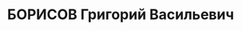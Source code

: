 ---
title: БОРИСОВ Григорий Васильевич
description: "Род. в 1898, Калужская обл., г. Жиздра, б/п. Проживал: Карелия, г. Петрозаводск.\
  \ Врач \n  Обв. по ст. 58-8, 11 УК РСФСР. Приговор: ВК ВС СССР, 22.11.1938 – ВМН.\
  \ Расстрелян 22.11.1938, г.Смоленск. \n  Реабилитирован Прокуратурой Калужской обл.\
  \ 02.12.1993"
---